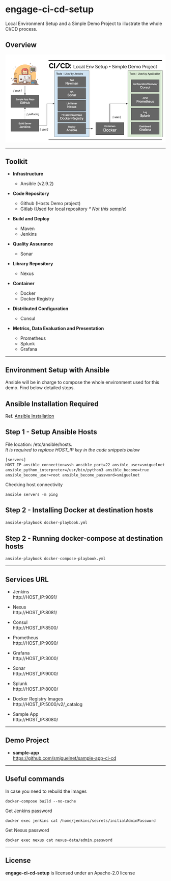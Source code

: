 # engage-ci-cd-setup

Local Environment Setup and a Simple Demo Project to illustrate the whole CI/CD process.

## Overview

![Local Env Setup + Simple Demo Process](assets/img/overview.png "CD/CD Overview")

---

## Toolkit

- **Infrastructure**

  - Ansible (v2.9.2)

- **Code Repository**

  - Github (Hosts Demo project)
  - Gitlab (Used for local repository <em>\* Not this sample</em>)

- **Build and Deploy**

  - Maven
  - Jenkins

- **Quality Assurance**

  - Sonar

- **Library Repository**

  - Nexus

- **Container**

  - Docker
  - Docker Registry

- **Distributed Configuration**

  - Consul

- **Metrics, Data Evaluation and Presentation**
  - Prometheus
  - Splunk
  - Grafana

---

## Environment Setup with Ansible

Ansible will be in charge to compose the whole environment used for this demo. Find below detailed steps.

## Ansible Installation Required

Ref. [Ansible Installation](https://docs.ansible.com/ansible/latest/installation_guide/intro_installation.html)

## Step 1 - Setup Ansible Hosts

File location: /etc/ansible/hosts.<br />
_It is required to replace HOST_IP key in the code snippets below_

```
[servers]
HOST_IP ansible_connection=ssh ansible_port=22 ansible_user=smiguelnet ansible_python_interpreter=/usr/bin/python3 ansible_become=true ansible_become_user=root ansible_become_password=smiguelnet
```

Checking host connectivity

```
ansible servers -m ping
```

## Step 2 - Installing Docker at destination hosts

```sh
ansible-playbook docker-playbook.yml
```

## Step 2 - Running docker-compose at destination hosts

```sh
ansible-playbook docker-compose-playbook.yml
```

---

## Services URL

- Jenkins <br /> http://HOST_IP:9091/

- Nexus <br /> http://HOST_IP:8081/

- Consul <br /> http://HOST_IP:8500/

- Prometheus <br /> http://HOST_IP:9090/

- Grafana <br /> http://HOST_IP:3000/

- Sonar <br /> http://HOST_IP:9000/

- Splunk <br /> http://HOST_IP:8000/

- Docker Registry Images <br /> http://HOST_IP:5000/v2/_catalog

- Sample App <br /> http://HOST_IP:8080/

---

## Demo Project

- **sample-app** <br /> https://github.com/smiguelnet/sample-app-ci-cd

---

## Useful commands

In case you need to rebuild the images

```
docker-compose build --no-cache
```

Get Jenkins password

```
docker exec jenkins cat /home/jenkins/secrets/initialAdminPassword
```

Get Nexus password

```
docker exec nexus cat nexus-data/admin.password
```

---

## License

**engage-ci-cd-setup** is licensed under an Apache-2.0 license
